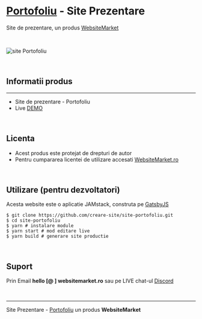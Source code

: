 # [Portofoliu](https://site-portofoliu.websitemarket.ro/) - Site Prezentare

Site de prezentare, un produs [WebsiteMarket](https://websitemarket.ro)

<br />

![site Portofoliu](https://raw.githubusercontent.com/creare-site/static/master/produse/site-portofoliu.jpg)

<br />

## Informatii produs
---
 - Site de prezentare - Portofoliu
 - Live [DEMO](https://site-portofoliu.websitemarket.ro)
 
<br />

## Licenta

 - Acest produs este protejat de drepturi de autor
 - Pentru cumpararea licentei de utilizare accesati [WebsiteMarket.ro](https://websitemarket.ro) 

<br />

## Utilizare (pentru dezvoltatori)

Acesta website este o aplicatie JAMstack, construta pe [GatsbyJS](https://www.gatsbyjs.org/)

```
$ git clone https://github.com/creare-site/site-portofoliu.git
$ cd site-portofoliu
$ yarn # instalare module
$ yarn start # mod editare live
$ yarn build # generare site productie
```

<br />

## Suport

Prin Email **hello [@ ] websitemarket.ro** sau pe LIVE chat-ul [Discord](https://discord.gg/MFRQmAk)

<br />

---
Site Prezentare - [Portofoliu](https://site-portofoliu.websitemarket.ro/) un produs **WebsiteMarket**
